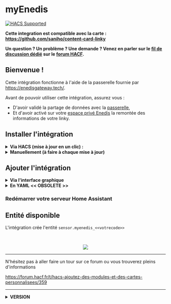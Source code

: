 # myEnedis
[![HACS Supported](https://img.shields.io/badge/HACS-Supported-green.svg)](https://github.com/custom-components/hacs)

**Cette integration est compatible avec la carte : https://github.com/saniho/content-card-linky**

**Un question ? Un problème ? Une demande ? Venez en parler sur le [fil de discussion dédié](https://forum.hacf.fr/t/sensor-pour-enedis-apienedis/935) sur le [forum HACF](https://forum.hacf.fr/).**

## Bienvenue !

Cette intégration fonctionne à l'aide de la passerelle fournie par https://enedisgateway.tech/.

Avant de pouvoir utiliser cette intégration, assurez vous :
* D'avoir validé la partage de données avec la [passerelle](https://enedisgateway.tech/),
* Et d'avoir activé sur votre [espace privé Enedis](https://mon-compte-client.enedis.fr/) la remontée des informations de votre linky.

## Installer l'intégration

<details>
  <summary><b>Via HACS (mise à jour en un clic) : </b></summary><br>

* Ouvrez HACS, cliquez sur `Intégration`, puis selectionnez le menu 3 points en haut à droite.

 *si vous n'avez pas HACS, pour l'installer cela se passe ici : [HACS : Ajoutez des modules et des cartes personnalisées](https://forum.hacf.fr/t/hacs-ajoutez-des-modules-et-des-cartes-personnalisees/359)

 <br>
 <p align="center">
<img src="https://raw.githubusercontent.com/saniho/apiEnedis/main/img/HACS_add_repo_01.png" height="300"/>
 <br>
 </p>

* Ajoutez le dépot personnalisé : `https://github.com/saniho/apiEnedis`

 <br>
 <p align="center">
<img src="https://raw.githubusercontent.com/saniho/apiEnedis/main/img/HACS_add_repo_02.png" width="600"/>
 <br>
 </p>

* Cliquez sur le bouton `Installer` de la carte correspondant à l'intégration

 <br>
 <p align="center">
<img src="https://raw.githubusercontent.com/saniho/apiEnedis/main/img/HACS_install_integration_01.png" width="400"/>
 <br>
 </p>

* Cliquez sur le bouton `Installer` de la popup

 <br>
 <p align="center">
<img src="https://raw.githubusercontent.com/saniho/apiEnedis/main/img/HACS_install_integration_02.png" width="600"/>
 <br>
 </p>

 * La carte de l'intégration est maintenant rouge, signifiant qu'un redémarrage du serveur Home Assistant est nécessaire

 <br>
 <p align="center">
<img src="https://raw.githubusercontent.com/saniho/apiEnedis/main/img/HACS_install_integration_03.png" width="400"/>
 <br>
 </p>

* Accédez à la vue `Contrôle du serveur` (`Configuration` -> `Contrôle du serveur`), puis cliquez sur le bouton `Redémarrer` dans la zone `Gestion du serveur`

 <br>
 <p align="center">
<img src="https://raw.githubusercontent.com/saniho/apiEnedis/main/img/HACS_install_integration_04.png" width="400"/>
 <br>
 </p>


</details>

<details>
  <summary><b>Manuellement (à faire à chaque mise à jour)</b></summary>

* Dans votre propre dossier `custom_components`, créez un dossier nommé `apiEnedis` puis, copiez tout le contenu du dossier [apiEnedis](https://github.com/saniho/apiEnedis/tree/main/custom_components/apiEnedis) dedans.

* Cliquez sur le bouton `Redémarrer` dans la zone `Gestion du serveur`

</details>

## Ajouter l'intégration

<details>
  <summary><b>Via l'interface graphique</b></summary>

* Accédez à la vue `Intégrations` (`Configuration` -> `Intégration`)

* Appuyez sur le bouton bleu `Ajouter l'intégration` en bas à droite de la vue

 <br>
 <p align="center">
<img src="https://raw.githubusercontent.com/saniho/apiEnedis/main/img/HACS_add_integration_01.png" height="500"/>
 <br>
 </p>

* Tapez dans le champ de recherche qui vient d'apparaître : `myenedis` et cliquez sur l'intégration

 <br>
 <p align="center">
<img src="https://raw.githubusercontent.com/saniho/apiEnedis/main/img/HACS_add_integration_02.png" height="300"/>
 <br>
 </p>

* Renseigner :
  * Votre `token`
  * Votre `code` (PDL)
  * Si vous disposez d'un contrat heures pleines/heures creuses :
    * Le prix des heures creuses
    * Le prix des heures pleines
  * cocher la case heures creuses si votre contrat comporte des heures creuses
  * vos heures creuses si différentes de celles proposées par enedis
    exemple de format : ``[['00:00','05:00'], ['22:00', '24:00']]``

* Validez la saisie avec le bouton `Soumettre`

 <br>
 <p align="center">
<img src="https://raw.githubusercontent.com/saniho/apiEnedis/main/img/HACS_add_integration_03.png" width="300"/>
 <br>
 </p>

* Fermez la popup de confirmation en cliquant sur le bouton `Terminer`

*Si vous ne voyez pas l'intégration dans la liste, effacer le cache de votre navigateur en faisant la combinaison de touche `CTRL+F5` ou `CTRL+SHIFT+R`*

</details>
<details>
  <summary><b>En YAML << OBSOLETE >></b></summary>
</details>

### Redémarrer votre serveur Home Assistant

## Entité disponible

L'intégration crée l'entité `sensor.myenedis_<<votrecode>>`


 <br>
 <p align="center">
<img src="https://raw.githubusercontent.com/saniho/apiEnedis/main/img/sensor_v2.png"/>
 <br>
 </p>

**************

N'hésitez pas à aller faire un tour sur ce forum ou vous trouverez pleins d'informations

https://forum.hacf.fr/t/hacs-ajoutez-des-modules-et-des-cartes-personnalisees/359

*************
<details>
  <summary><b>VERSION</b></summary>


**1.2.0.0**
refactoring du code

**suppression de la configuration possible par le fichier yaml, uniquement possible via l'integration**

heures creuses disponible dans l'interface de l'integration

**1.1.2.2**
possibilité de forcer ses propres horaires dans le yaml( differentes de celles de enedis)

tag heures_creuses

Possibilité de forcer l'absence de HC/HP, meme si Enedis en fournit

tag heuresCreusesON

dans l'integration yaml et via flow, possibilité de forcer l'absence de HC/HP

``heuresCreusesON: False``

**1.1.0.0**

nouvelle version, permettant l'integration via flow

**1.0.4.0**

gestion de contrat recent, correction calcul de monté si relevé compteur par tranche de 10 minutes, 30 minutes

attention le nom du sensor contiendra maintenant le numéro de PDL( cela permet de piloter plusieurs compteurs )

**1.0.2.5**

state general du sensor converti en Kwh

correction de bugs

**1.0.2.4**

add Unit of measurement

**1.0.2.3**

correction bug

**1.0.2.2**

ajout de la gestion des heures HC/HP, pour cela indiquer dans votre sensor yalm les tranches horaires

ajout gestion du calcul du prix sur la veille

**changement du nom du sensor dans le sensor.yaml, myEnedis remplace apiEnedis**

**1.0.2.0**

integration à HACS

**changement du nom du sensor dans le sensor.yaml, myEnedis remplace apiEnedis**
**1.0.1.2**

Delay est maintenant facultatif dans sensor.yaml

ajout de la consmmation last week, and current week

**1.0.1.1**

gestion des contrats de moins de 2 ans

remonté d'un statut indiquant l'erreur remonté par la gateway s'il y a erreur

**1.0.1.0**

ajout de la remontée yesterday au niveau du state pour permettre l'utilisation par certaines card( graphique par exemple )

**1.0.0.0**

premiere version

</details>
